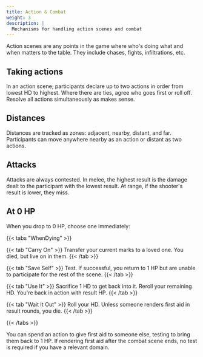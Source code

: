 ```yaml
---
title: Action & Combat
weight: 3
description: |
  Mechanisms for handling action scenes and combat
---
```


Action scenes are any points in the game where who's doing what and when matters to the table.
They include chases, fights, infiltrations, etc.

## Taking actions

In an action scene, participants declare up to two actions in order from lowest HD to highest. Where
there are ties, agree who goes first or roll off. Resolve all actions simultaneously as makes
sense.

## Distances

Distances are tracked as zones: adjacent, nearby, distant, and far. Participants can move anywhere
nearby as an action or distant as two actions.

## Attacks

Attacks are always contested. In melee, the highest result is the damage dealt to the participant
with the lowest result. At range, if the shooter's result is lower, they miss.

## At 0 HP

When you drop to 0 HP, choose one immediately:

{{< tabs "WhenDying" >}}

{{< tab "Carry On" >}}
Transfer your current marks to a loved one. You died, but live on in them.
{{< /tab >}}

{{< tab "Save Self" >}}
Test. If successful, you return to 1 HP but are unable to participate for the rest of the scene.
{{< /tab >}}

{{< tab "Use It" >}}
Sacrifice 1 HD to get back into it. Reroll your remaining HD. You're back in action with result HP.
{{< /tab >}}

{{< tab "Wait It Out" >}}
Roll your HD. Unless someone renders first aid in result rounds, you die.
{{< /tab >}}

{{< /tabs >}}

You can spend an action to give first aid to someone else, testing to bring them back to 1 HP. If
rendering first aid after the combat scene ends, no test is required if you have a relevant domain.
